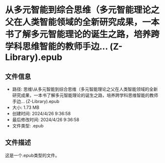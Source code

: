 ﻿# 从多元智能到综合思维（多元智能理论之父在人类智能领域的全新研究成果，一本书了解多元智能理论的诞生之路，培养跨学科思维智能的教师手边... (Z-Library).epub

## 文件信息
- 路径: 思维\从多元智能到综合思维（多元智能理论之父在人类智能领域的全新研究成果，一本书了解多元智能理论的诞生之路，培养跨学科思维智能的教师手边... (Z-Library).epub
- 大小: 1.73 MB
- 创建时间: 2024/4/26 9:36:58
- 最后修改时间: 2024/4/26 9:36:58
- 文件类型: .epub

## 文件描述
这是一个.epub类型的文件。

